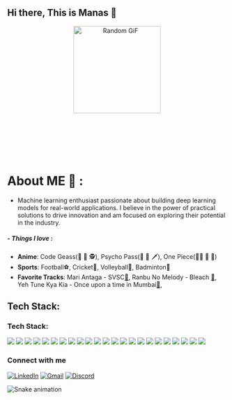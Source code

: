 ## Hi there, This is Manas 👋



<p align="center">
  <img height="200" src="https://github-readme-utils.vercel.app/api/gif/anime" alt="Random GiF">
</p>
<!--
**stalker0418/stalker0418** is a ✨ _special_ ✨ repository because its `README.md` (this file) appears on your GitHub profile.

Here are some ideas to get you started:

- 🔭 I’m currently working on ...
- 🌱 I’m currently learning ...
- 👯 I’m looking to collaborate on ...
- 🤔 I’m looking for help with ...
- 💬 Ask me about ...
- 📫 How to reach me: ...
- 😄 Pronouns: ...
- ⚡ Fun fact: ...
-->

<!-- <img src="https://user-images.githubusercontent.com/74038190/212750672-2f3f2b50-c84f-4ed8-a60a-849ae69ff9df.gif" width="500"> -->



 
<br><br>
</br>
</br>
</br>


# About ME 💬 :
- Machine learning enthusiast passionate about building deep learning models for real-world applications. I believe in the power of practical solutions to drive innovation and am focused on exploring their potential in the industry.

##### - Things I love :
- **Anime**: Code Geass(🧠 🔫 🕵️), Psycho Pass(🤴 🤖 🗡️), One Piece(🏴‍☠️ 🌊 🍖)
- **Sports**: Football⚽, Cricket🏏, Volleyball🏐, Badminton🏸
- **Favorite Tracks**: Mari Antaga - SVSC[🔗](https://www.youtube.com/watch?v=ZwGPx75hVLk), 
                   Ranbu No Melody - Bleach [🔗](https://www.youtube.com/watch?v=5emM3JGI5JA), 
                   Yeh Tune Kya Kia - Once upon a time in Mumbai[🔗](https://www.youtube.com/watch?v=w9Qo6p4XsXE), 




## Tech Stack:
<h3>Tech Stack:</h3>
<p>
<img src="https://img.shields.io/badge/C++-00599C?style=for-the-badge&logo=c%2B%2B&logoColor=white" /> 
<img src="https://img.shields.io/badge/python-3670A0?style=for-the-badge&logo=python&logoColor=ffdd54" />
<img src="https://img.shields.io/badge/Java-ED8B00?style=for-the-badge&logo=java&logoColor=white" />
<img src="https://img.shields.io/badge/Javascript-F7DF1E?style=for-the-badge&logo=javascript&logoColor=323330" />
<img src="https://img.shields.io/badge/React-23272f?style=for-the-badge&logo=react&logoColor=61DBFB" />
<img src="https://img.shields.io/badge/C%23-239120?style=for-the-badge&logo=c-sharp&logoColor=white" />
<img src="https://img.shields.io/badge/R-276DC3?style=for-the-badge&logo=r&logoColor=white" />
<img src="https://img.shields.io/badge/MongoDB-589636?style=for-the-badge&logo=mongodb&logoColor=white" />
<img src="https://img.shields.io/badge/PostgreSQL-336791?style=for-the-badge&logo=postgresql&logoColor=white" /> 
<img src="https://img.shields.io/badge/MySQL-00758F?style=for-the-badge&logo=mysql&logoColor=F29111" />
<img src="https://img.shields.io/badge/Node.js-3C873A?style=for-the-badge&logo=nodedotjs&logoColor=303030" />
<img src="https://img.shields.io/badge/Express-212427?style=for-the-badge&logo=express&logoColor=white" />
<img src="https://img.shields.io/badge/HTML5-F06529?style=for-the-badge&logo=html5&logoColor=white" />
<img src="https://img.shields.io/badge/CSS3-2965F1?style=for-the-badge&logo=css3&logoColor=white" />
<img src="https://img.shields.io/badge/Visual%20Studio-5C2D91?style=for-the-badge&logo=visual%20studio&logoColor=white" />
<img src="https://img.shields.io/badge/Jupyter-F37626?style=for-the-badge&logo=jupyter&logoColor=white" />
<img src="https://img.shields.io/badge/Docker-2496ED?style=for-the-badge&logo=docker&logoColor=white" />
<img src="https://img.shields.io/badge/Google%20Cloud-4285F4?style=for-the-badge&logo=google-cloud&logoColor=white" />
<img src="https://img.shields.io/badge/Amazon%20AWS-232F3E?style=for-the-badge&logo=amazon-aws&logoColor=white" />
<img src="https://img.shields.io/badge/Microsoft%20Azure-0078D4?style=for-the-badge&logo=microsoft-azure&logoColor=white" />
<img src="https://img.shields.io/badge/Snowflake-29B5E8?style=for-the-badge&logo=snowflake&logoColor=white" />
<img src="https://img.shields.io/badge/OpenAI-412991?style=for-the-badge&logo=openai&logoColor=white" />
<img src="https://img.shields.io/badge/LangChain-006B8A?style=for-the-badge&logo=langchain&logoColor=white" />


</p>


### Connect with me
[![LinkedIn](https://img.shields.io/badge/LinkedIn-0077B5?style=for-the-badge&logo=linkedin&logoColor=white)](https://www.linkedin.com/in/manas-sanjay/) [![Gmail](https://img.shields.io/badge/Gmail-D14836?style=for-the-badge&logo=gmail&logoColor=white)](mailto:pakalapati.sanjay@gmail.com) [![Discord](https://img.shields.io/badge/Discord-5865F2?style=for-the-badge&logo=discord&logoColor=white)](https://discordapp.com/users/730923270559367240)



![Snake animation](https://github.com/<stalker0418>/<stalker0418>/blob/output/github-contribution-grid-snake.svg)
